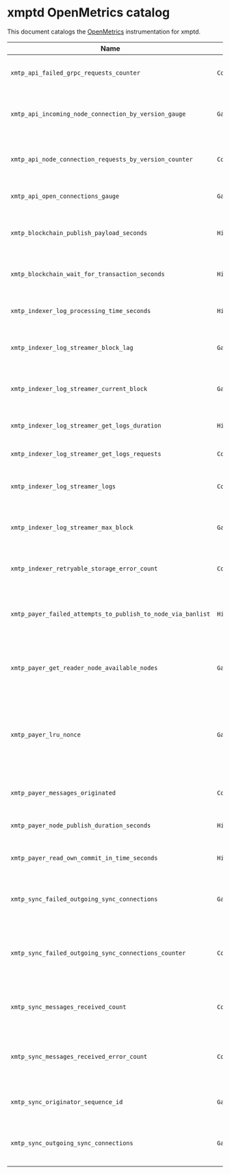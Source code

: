 # xmptd OpenMetrics catalog

This document catalogs the [OpenMetrics](https://prometheus.io/docs/specs/om/open_metrics_spec/) instrumentation for xmptd.

| Name | Type | Description | File |
|------|------|-------------|------|
| `xmtp_api_failed_grpc_requests_counter` | `Counter` | Number of failed GRPC requests by code | `pkg/metrics/api.go` |
| `xmtp_api_incoming_node_connection_by_version_gauge` | `Gauge` | Number of incoming node connections by version | `pkg/metrics/api.go` |
| `xmtp_api_node_connection_requests_by_version_counter` | `Counter` | Number of incoming node connections by version | `pkg/metrics/api.go` |
| `xmtp_api_open_connections_gauge` | `Gauge` | Number of open API connections | `pkg/metrics/api.go` |
| `xmtp_blockchain_publish_payload_seconds` | `Histogram` | Time to publish a payload to the blockchain | `pkg/metrics/blockchain.go` |
| `xmtp_blockchain_wait_for_transaction_seconds` | `Histogram` | Time spent waiting for transaction receipt | `pkg/metrics/blockchain.go` |
| `xmtp_indexer_log_processing_time_seconds` | `Histogram` | Time to process a blockchain log | `pkg/metrics/indexer.go` |
| `xmtp_indexer_log_streamer_block_lag` | `Gauge` | Lag between current block and max block | `pkg/metrics/indexer.go` |
| `xmtp_indexer_log_streamer_current_block` | `Gauge` | Current block being processed by the log streamer | `pkg/metrics/indexer.go` |
| `xmtp_indexer_log_streamer_get_logs_duration` | `Histogram` | Duration of the get logs call | `pkg/metrics/indexer.go` |
| `xmtp_indexer_log_streamer_get_logs_requests` | `Counter` | Number of get logs requests | `pkg/metrics/indexer.go` |
| `xmtp_indexer_log_streamer_logs` | `Counter` | Number of logs found by the log streamer | `pkg/metrics/indexer.go` |
| `xmtp_indexer_log_streamer_max_block` | `Gauge` | Max block on the chain to be processed by the log streamer | `pkg/metrics/indexer.go` |
| `xmtp_indexer_retryable_storage_error_count` | `Counter` | Number of retryable storage errors | `pkg/metrics/indexer.go` |
| `xmtp_payer_failed_attempts_to_publish_to_node_via_banlist` | `Histogram` | Number of failed attempts to publish to a node via banlist | `pkg/metrics/payer.go` |
| `xmtp_payer_get_reader_node_available_nodes` | `Gauge` | Number of currently available nodes for reader selection | `pkg/metrics/payer.go` |
| `xmtp_payer_lru_nonce` | `Gauge` | Least recently used blockchain nonce of the payer (not guaranteed to be the highest nonce). | `pkg/metrics/payer.go` |
| `xmtp_payer_messages_originated` | `Counter` | Number of messages originated by the payer. | `pkg/metrics/payer.go` |
| `xmtp_payer_node_publish_duration_seconds` | `Histogram` | Duration of the node publish call | `pkg/metrics/payer.go` |
| `xmtp_payer_read_own_commit_in_time_seconds` | `Histogram` | Read your own commit duration in seconds | `pkg/metrics/payer.go` |
| `xmtp_sync_failed_outgoing_sync_connections` | `Gauge` | Gauge of current failed outgoing sync connections | `pkg/metrics/sync.go` |
| `xmtp_sync_failed_outgoing_sync_connections_counter` | `Counter` | Counter of total number of failed outgoing sync connection attempts | `pkg/metrics/sync.go` |
| `xmtp_sync_messages_received_count` | `Counter` | Count of messages received from the originator | `pkg/metrics/sync.go` |
| `xmtp_sync_messages_received_error_count` | `Counter` | Count of failed/errored messages received from the originator | `pkg/metrics/sync.go` |
| `xmtp_sync_originator_sequence_id` | `Gauge` | Last synced sequence id of the originator | `pkg/metrics/sync.go` |
| `xmtp_sync_outgoing_sync_connections` | `Gauge` | Gauge of open outgoing sync connections | `pkg/metrics/sync.go` |
